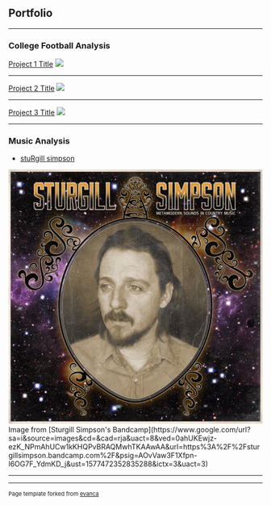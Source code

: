 ## Portfolio

---

### College Football Analysis

[Project 1 Title](/sample_page)
<img src="images/dummy_thumbnail.jpg?raw=true"/>

---
[Project 2 Title](/pdf/sample_presentation.pdf)
<img src="images/dummy_thumbnail.jpg?raw=true"/>

---
[Project 3 Title](http://example.com/)
<img src="images/dummy_thumbnail.jpg?raw=true"/>

---

### Music Analysis

- [stuRgill simpson](https://github.com/cgpeltier/Music/blob/master/stuRgill.md)
<img src="images/a2550786045_10.jpg"/>
Image from [Sturgill Simpson's Bandcamp](https://www.google.com/url?sa=i&source=images&cd=&cad=rja&uact=8&ved=0ahUKEwjz-ezK_NPmAhUCw1kKHQPvBRAQMwhTKAAwAA&url=https%3A%2F%2Fsturgillsimpson.bandcamp.com%2F&psig=AOvVaw3F1Xfpn-l6OG7F_YdmKD_j&ust=1577472352835288&ictx=3&uact=3)

---




---
<p style="font-size:11px">Page template forked from <a href="https://github.com/evanca/quick-portfolio">evanca</a></p>
<!-- Remove above link if you don't want to attibute -->
